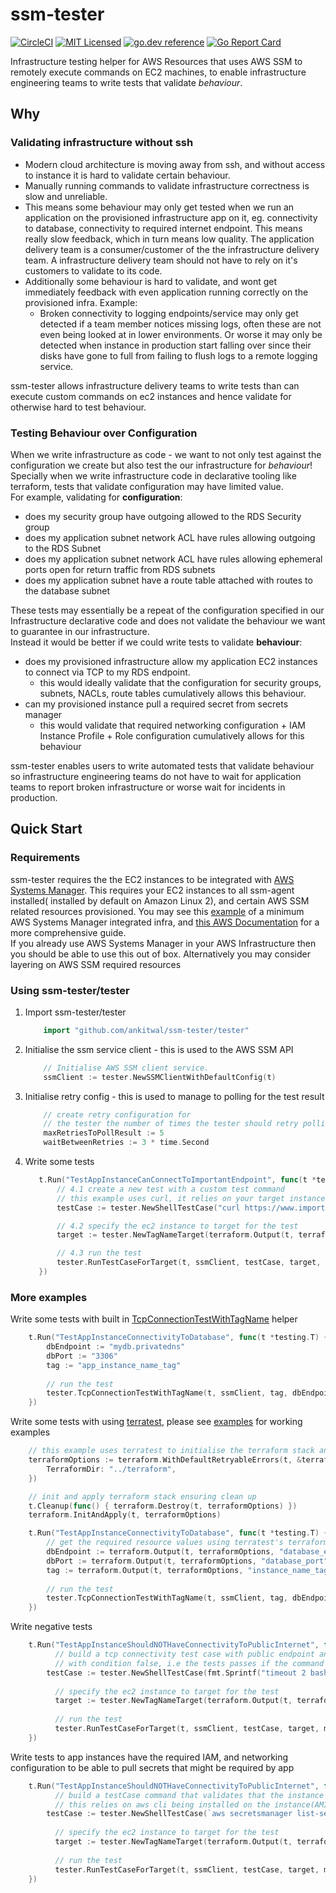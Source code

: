 # ssm-tester
[![CircleCI](https://circleci.com/gh/ankitwal/ssm-tester/tree/main.svg?style=svg)](https://circleci.com/gh/ankitwal/ssm-tester/tree/main)
[![MIT Licensed](https://img.shields.io/badge/license-MIT-blue.svg)](https://raw.githubusercontent.com/ankitwal/ssm-tester/main/LICENSE)
[![go.dev reference](https://img.shields.io/badge/go.dev-reference-007d9c?logo=go&logoColor=white&style=flat-square)](https://pkg.go.dev/mod/github.com/ankitwal/ssm-tester/tester?tab=overview)
[![Go Report Card](https://goreportcard.com/badge/github.com/ankitwal/ssm-tester)](https://goreportcard.com/report/github.com/ankitwal/ssm-tester)


Infrastructure testing helper for AWS Resources that uses AWS SSM to remotely execute commands on EC2 machines, to enable infrastructure engineering teams to write 
tests that validate *behaviour*.

## Why 

### Validating infrastructure without ssh

* Modern cloud architecture is moving away from ssh, and without access to instance it is hard to validate certain behaviour.
* Manually running commands to validate infrastructure correctness is slow and unreliable.
* This means some behaviour may only get tested when we run an application on the provisioned infrastructure app on it, eg. connectivity to database, connectivity to required internet endpoint.
This means really slow feedback, which in turn means low quality. The application delivery team is a consumer/customer of the the infrastructure delivery team. 
A infrastructure delivery team should not have to rely on it's customers to validate to its code.
* Additionally some behaviour is hard to validate, and wont get immediately feedback with even application running correctly on the provisioned infra. Example:
    * Broken connectivity to logging endpoints/service may only get detected if a team member notices missing logs, often these are not even being looked at in lower environments. Or worse it may only be
    detected when instance in production start falling over since their disks have gone to full from failing to flush logs to a remote logging service.

ssm-tester allows infrastructure delivery teams to write tests than can execute custom commands on ec2 instances and hence validate for otherwise hard to test behaviour.

### Testing Behaviour over Configuration 
When we write infrastructure as code - we want to not only test against the configuration we create but also test the our infrastructure for *behaviour*!
Specially when we write infrastructure code in declarative tooling like terraform, tests that validate configuration may have limited value.  
For example, validating for **configuration**:  
* does my security group have outgoing allowed to the RDS Security group
* does my application subnet network ACL have rules allowing outgoing to the RDS Subnet
* does my application subnet network ACL have rules allowing ephemeral ports open for return traffic from RDS subnets
* does my application subnet have a route table attached with routes to the database subnet 

These tests may essentially be a repeat of the configuration specified in our Infrastructure declarative code
and does not validate the behaviour we want to guarantee in our infrastructure.  
Instead it would be better if we could write tests to validate **behaviour**: 
* does my provisioned infrastructure allow my application EC2 instances to connect via TCP to my RDS endpoint. 
    * this would ideally validate that the configuration for security groups, subnets, NACLs, route tables cumulatively allows this behaviour.  
* can my provisioned instance pull a required secret from secrets manager
    * this would validate that required networking configuration + IAM Instance Profile + Role configuration cumulatively allows for this behaviour 

ssm-tester enables users to write automated tests that validate behaviour so infrastructure engineering teams do not have to wait for application teams to report
broken infrastructure or worse wait for incidents in production. 

## Quick Start 

### Requirements 

ssm-tester requires the the EC2 instances to be integrated with [AWS Systems Manager](https://aws.amazon.com/systems-manager/). 
This requires your EC2 instances to all ssm-agent installed( installed by default on Amazon Linux 2), and certain AWS SSM related resources provisioned. 
You may see this [example](examples/simple-example/terraform/main.tf) of a minimum AWS Systems Manager integrated infra, and 
[this AWS Documentation](https://docs.aws.amazon.com/systems-manager/latest/userguide/systems-manager-setting-up.html) for a more comprehensive guide.  
If you already use AWS Systems Manager in your AWS Infrastructure then you should be able to use this out of box. Alternatively you may
consider layering on AWS SSM required resources 

### Using ssm-tester/tester

1. Import ssm-tester/tester
    ```go
    	import "github.com/ankitwal/ssm-tester/tester"
    ```
2. Initialise the ssm service client - this is used to the AWS SSM API
    ```go
    	// Initialise AWS SSM client service.
    	ssmClient := tester.NewSSMClientWithDefaultConfig(t)
    ```
3. Initialise retry config - this is used to manage to polling for the test result
    ```go
    	// create retry configuration for
    	// the tester the number of times the tester should retry polling for the result of the test command
    	maxRetriesToPollResult := 5
    	waitBetweenRetries := 3 * time.Second
    ```
4. Write some tests  
    ```go
       t.Run("TestAppInstanceCanConnectToImportantEndpoint", func(t *testing.T) {   
           // 4.1 create a new test with a custom test command
           // this example uses curl, it relies on your target instances having curl installed
           testCase := tester.NewShellTestCase("curl https://www.importantendpoint.com --max-time=2", true)
   
           // 4.2 specify the ec2 instance to target for the test
           target := tester.NewTagNameTarget(terraform.Output(t, terraformOptions, "app_instance_name_tag"))
   
           // 4.3 run the test 
           tester.RunTestCaseForTarget(t, ssmClient, testCase, target, maxRetriesToPollResult, waitBetweenRetries)   
       })
    ```
### More examples 

Write some tests with built in [TcpConnectionTestWithTagName](https://pkg.go.dev/github.com/ankitwal/ssm-tester/tester#TcpConnectionTestWithNameTag) helper 
 
```go
    t.Run("TestAppInstanceConnectivityToDatabase", func(t *testing.T) {
        dbEndpoint := "mydb.privatedns" 
        dbPort := "3306" 
        tag := "app_instance_name_tag" 
   
        // run the test
        tester.TcpConnectionTestWithTagName(t, ssmClient, tag, dbEndpoint, dbPort, maxRetriesToPollResult, waitBetweenRetries)
    })
```
   
Write some tests with using [terratest](https://terratest.gruntwork.io), please see [examples](examples/simple-example/) for working examples 

```go
	// this example uses terratest to initialise the terraform stack and get output value
	terraformOptions := terraform.WithDefaultRetryableErrors(t, &terraform.Options{
		TerraformDir: "../terraform",
	})

	// init and apply terraform stack ensuring clean up
	t.Cleanup(func() { terraform.Destroy(t, terraformOptions) })
	terraform.InitAndApply(t, terraformOptions)

    t.Run("TestAppInstanceConnectivityToDatabase", func(t *testing.T) {
        // get the required resource values using terratest's terraform module
        dbEndpoint := terraform.Output(t, terraformOptions, "database_endpoint")
        dbPort := terraform.Output(t, terraformOptions, "database_port")
        tag := terraform.Output(t, terraformOptions, "instance_name_tag")
   
        // run the test 
        tester.TcpConnectionTestWithTagName(t, ssmClient, tag, dbEndpoint, dbPort, maxRetriesToPollResult, waitBetweenRetries)    
    })
``` 

Write negative tests
```go
    t.Run("TestAppInstanceShouldNOTHaveConnectivityToPublicInternet", func(t *testing.T) {
          // build a tcp connectivity test case with public endpoint and port, 
          // with condition false, i.e the tests passes if the command fails on all target instances
    	testCase := tester.NewShellTestCase(fmt.Sprintf("timeout 2 bash -c '</dev/tcp/%s/%s'", "www.example.com", "443"), false)
   
          // specify the ec2 instance to target for the test
          target := tester.NewTagNameTarget(terraform.Output(t, terraformOptions, "instance_name_tag"))
   
          // run the test
          tester.RunTestCaseForTarget(t, ssmClient, testCase, target, maxRetriesToPollResult, waitBetweenRetries)
    })
```
   
Write tests to app instances have the required IAM, and networking configuration to be able to pull secrets that might be required by app
```go
    t.Run("TestAppInstanceShouldNOTHaveConnectivityToPublicInternet", func(t *testing.T) {
          // build a testCase command that validates that the instance has networking and IAM access to a secret that will be required by the application 
          // this relies on aws cli being installed on the instance(AMI) being targeted.  
    	testCase := tester.NewShellTestCase(`aws secretsmanager list-secret-version-ids --secret-id "secret-required-by-app"`), true)
   
          // specify the ec2 instance to target for the test
          target := tester.NewTagNameTarget(terraform.Output(t, terraformOptions, "instance_name_tag"))
   
          // run the test
          tester.RunTestCaseForTarget(t, ssmClient, testCase, target, maxRetriesToPollResult, waitBetweenRetries)
    })
```
